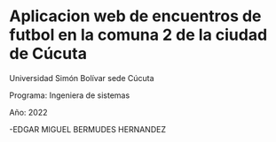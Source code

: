 # Aplicacion web de encuentros de futbol en la comuna 2 de la ciudad de Cúcuta

Universidad Simón Bolívar sede Cúcuta

Programa: Ingeniera de sistemas

Año: 2022

-EDGAR MIGUEL BERMUDES HERNANDEZ
